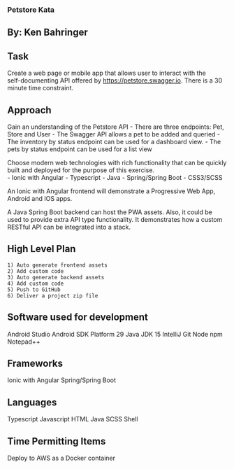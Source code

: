 ### Petstore Kata  
##  By: Ken Bahringer

## Task

Create a web page or mobile app that allows user to interact with the  
self-documenting API offered by https://petstore.swagger.io.  There is
a 30 minute time constraint.

## Approach  

Gain an understanding of the Petstore API
    - There are three endpoints: Pet, Store and User
	- The Swagger API allows a pet to be added and queried
	- The inventory by status endpoint can be used
	  for a dashboard view.
	- The pets by status endpoint can be used
	  for a list view

Choose modern web technologies with rich functionality that can be quickly  
built and deployed for the purpose of this exercise.  
    - Ionic with Angular
    - Typescript
    - Java
    - Spring/Spring Boot
    - CSS3/SCSS

An Ionic with Angular frontend will demonstrate a Progressive Web App,
      Android and IOS apps.

A Java Spring Boot backend can host the PWA assets. Also, it could be
used to provide extra API type functionality. It demonstrates
how a custom RESTful API can be integrated into a stack.

## High Level Plan

    1) Auto generate frontend assets
    2) Add custom code
    3) Auto generate backend assets
    4) Add custom code
	5) Push to GitHub
	6) Deliver a project zip file

## Software used for development
Android Studio
Android SDK Platform 29
Java JDK 15
IntelliJ
Git
Node
npm
Notepad++

## Frameworks
Ionic with Angular
Spring/Spring Boot

## Languages
Typescript
Javascript
HTML
Java
SCSS
Shell

## Time Permitting Items
Deploy to AWS as a Docker container

